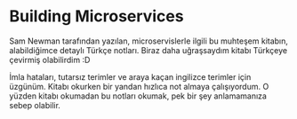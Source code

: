 # Building Microservices
Sam Newman tarafından yazılan, microservislerle ilgili bu muhteşem kitabın, alabildiğimce detaylı Türkçe notları. Biraz daha uğraşsaydım kitabı Türkçeye çevirmiş olabilirdim :D

İmla hataları, tutarsız terimler ve araya kaçan ingilizce terimler için üzgünüm. Kitabı okurken bir yandan hızlıca not almaya çalışıyordum. O yüzden kitabı okumadan bu notları okumak, pek bir şey anlamamanıza sebep olabilir.
